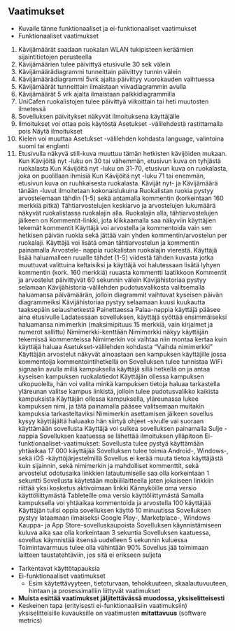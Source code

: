 ## Vaatimukset 

* Kuvaile tänne funktionaaliset ja ei-funktionaaliset vaatimukset
* Funktionaaliset vaatimukset
1. Kävijämäärät saadaan ruokalan WLAN tukipisteen keräämien sijaintitietojen perusteella
1. Kävijämäärien tulee päivittyä etusivulle 30 sek välein
2. Kävijämäärädiagrammi tunneittain päivittyy tunnin välein
3. Kävijämäärädiagrammi 5vrk ajalta päivittyy vuorokauden vaihtuessa
4. Kävijämäärät tunneittain ilmaistaan viivadiagrammin avulla
5. Kävijämäärät 5 vrk ajalta ilmaistaan palkkidiagrammilla
6. UniCafen ruokalistojen tulee päivittyä viikoittain tai heti muutosten ilmetessä
7. Sovelluksen päivitykset näkyvät ilmoituksena käyttäjälle
8. Ilmoitukset voi ottaa pois käytöstä Asetukset -välilehdestä rastittamalla pois Näytä ilmoitukset
9. Kielen voi muuttaa Asetukset -välilehden kohdasta language, valintoina suomi tai englanti
10. Etusivulla näkyvä still-kuva muuttuu tämän hetkisten kävijöiden mukaan.
Kun Kävijöitä nyt -luku on 30 tai vähemmän, etusivun kuva on tyhjästä ruokalasta
Kun Kävijöitä nyt -luku on 31-70, etusivun kuva on ruokalasta, joka on puolillaan ihmisiä
Kun Kävijöitä nyt -luku 71 tai enemmän, etusivun kuva on ruuhkaisesta ruokalasta.
Kävijät nyt- ja Kävijämäärä tänään -luvut ilmoitetaan kokonaislukuina
Ruokalistan ruokia pystyy arvostelemaan tähdin (1-5) sekä antamalla kommentin (korkeintaan 160 merkkiä pitkä)
Tähtiarvostelujen keskiarvo ja arvostelujen lukumäärä näkyvät ruokalistassa ruokalajin alla.
Ruokalajin alla, tähtiarvostelujen jälkeen on Kommentit-linkki, jota klikkaamalla saa näkyviin käyttäjien tekemät kommentit
Käyttäjä voi arvostella ja kommentoida vain sen hetkisen päivän ruokia sekä jättää vain yhden kommentin/arvostelun per ruokalaji.
Käyttäjä voi lisätä oman tähtiarvostelun ja kommentin painamalla Arvostele- nappia ruokalistan ruokalajin vierestä.
Käyttäjä lisää haluamalleen ruualle tähdet (1-5) viidestä tähden kuvasta jotka muuttuvat valittuina keltaisiksi ja käyttäjä voi halutessaan lisätä lyhyen kommentin (kork. 160 merkkiä) ruuasta kommentti laatikkoon
Kommentit ja arvostelut päivittyvät 60 sekunnin välein
Kävijähistoriaa pystyy selamaan Kävijähistoria-välilehden pudotusvalikosta valitsemalla haluamansa päivämäärän, jolloin diagrammit vaihtuvat kyseisen päivän diagrammeiksi
Kävijähistoriaa pystyy selaamaan kuusi kuukautta taaksepäin selaushetkestä
Painettaessa Palaa-nappia käyttäjä pääsee aina etusivulle
Ladatessaan sovelluksen, käyttäjä syöttää ensimmäiseksi haluamansa nimimerkin (maksimipituus 15 merkkiä, vain kirjaimet ja numerot sallittu) Nimimerkki-kenttään
Nimimerkki näkyy käyttäjän tekemissä kommenteissa
Nimimerkin voi vaihtaa niin montaa kertaa kuin käyttäjä haluaa Asetukset-välilehden kohdasta “Vaihda nimimerkki”
Käyttäjän arvostelut näkyvät ainoastaan sen kampuksen käyttäjille jossa kommentoija kommentointihetkellä on
Sovelluksen tulee tunnistaa WiFi signaalin avulla millä kampuksella käyttäjä sillä hetkellä on ja antaa kyseisen kampuksen ruokalatiedot
Käyttäjän ollessa kampuksen ulkopuolella, hän voi valita minkä kampuksen tietoja haluaa tarkastella yläreunan valitse kampus linkistä, jolloin tulee pudotusvalikko kaikista kampuksista
Käyttäjän ollessa kampuksella, yläreunassa lukee kampuksen nimi, ja tätä painamalla pääsee valitsemaan muitakin kampuksia tarkasteltaviksi
Nimimerkin asettamisen jälkeen sovellus kysyy käyttäjältä haluaako hän siirtyä ohjeet -sivulle vai suoraan käyttämään sovellusta
Käyttäjä voi sulkea sovelluksen painamalla Sulje -nappia
Sovelluksen kaatuessa se lähettää ilmoituksen ylläpitoon
Ei-funktionaaliset-vaatimukset:
Sovellusta tulee pystyä käyttämään yhtäaikaa 17 000 käyttäjää
Sovelluksen tulee toimia Android-, Windows-, sekä iOS -käyttöjärjestelmillä
Sovellus ei kerää muuta tietoa käyttäjästä kuin sijainnin, sekä nimimerkin ja mahdolliset kommenttit, sekä arvostelut
odotusaika linkkien latautumiselle saa olla korkeintaan 1 sekuntti
Sovellusta käytetään mobiililaitteella joten jokaiseen linkkiin riittää yksi kosketus aktivoimaan linkki
Kännyköille oma versio käyttöliittymästä
Tableteille oma versio käyttöliittymästä
Samalla kampuksella voi yhtäaikaa kommentoida ja arvostella 100 käyttäjää
Käyttäjän tulisi oppia sovelluksen käyttö 10 minuutissa
Sovelluksen pystyy lataamaan ilmaiseksi Google Play-, Marketplace-, Windows Kauppa- ja App Store-sovelluskaupoista
Sovelluksen käynnistämiseen kuluva aika saa olla korkeintaan 3 sekuntia
Sovelluksen kaatuessa, sovellus käynnistää itsensä uudelleen 5 sekunnin kuluessa
Toimintavarmuus tulee olla vähintään 90%
Sovellus jää toimimaan laitteen taustatehtäviin, jos sitä ei erikseen suljeta
  * Tarkentavat käyttötapauksia
* Ei-funktionaaliset vaatimukset
  * Esim käytettävyyteen, tietoturvaan, tehokkuuteen, skaalautuvuuteen, hintaan ja prosessimalliin liittyvät vaatimukset
* **Muista esittää vaatimukset jäljitettävässä muodossa, yksiselitteisesti**
* Keskeinen tapa (erityisesti ei-funktionaalisiin vaatimuksiin) yksiselitteisille kuvauksille on vaatimusten **mitattavuus** (software metrics)
